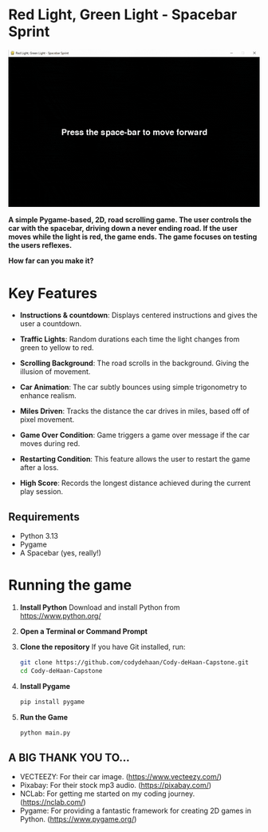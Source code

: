 # Red Light, Green Light - Spacebar Sprint

<img src="Images/RLGL.gif" alt="Gameplay Demo" width="600">

**A simple Pygame-based, 2D, road scrolling game. The user controls the car with the spacebar, driving down a never ending road. If the user moves while the light is red, the game ends. The game focuses on testing the users reflexes.**

**How far can you make it?**

# Key Features

- **Instructions & countdown**: Displays centered instructions and gives the user a countdown.

- **Traffic Lights**: Random durations each time the light changes from green to yellow to red.

- **Scrolling Background**: The road scrolls in the background. Giving the illusion of movement.

- **Car Animation**: The car subtly bounces using simple trigonometry to enhance realism.

- **Miles Driven**: Tracks the distance the car drives in miles, based off of pixel movement.

- **Game Over Condition**: Game triggers a game over message if the car moves during red.

- **Restarting Condition**: This feature allows the user to restart the game after a loss.

- **High Score**: Records the longest distance achieved during the current play session.

## Requirements

- Python 3.13
- Pygame
- A Spacebar (yes, really!)

# Running the game

1. **Install Python**
   Download and install Python from https://www.python.org/

2. **Open a Terminal or Command Prompt**

3. **Clone the repository**
   If you have Git installed, run:

   ```bash
   git clone https://github.com/codydehaan/Cody-deHaan-Capstone.git
   cd Cody-deHaan-Capstone
   ```

4. **Install Pygame**

   ```bash
   pip install pygame
   ```

5. **Run the Game**
   ```bash
   python main.py
   ```

## **A BIG THANK YOU TO...**

- VECTEEZY: For their car image. (https://www.vecteezy.com/)
- Pixabay: For their stock mp3 audio. (https://pixabay.com/)
- NCLab: For getting me started on my coding journey. (https://nclab.com/)
- Pygame: For providing a fantastic framework for creating 2D games in Python. (https://www.pygame.org/)

